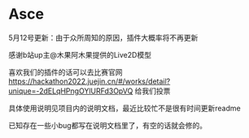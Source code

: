 # Asce

5月12号更新：由于众所周知的原因，插件大概率将不再更新

感谢b站up主@木果阿木果提供的Live2D模型

喜欢我们的插件的话可以去比赛官网
https://hackathon2022.juejin.cn/#/works/detail?unique=-2dELqHPngOYlURFd3OpVQ
给我们投票

具体使用说明见项目内的说明文档，最近比较忙不是很有时间更新readme

已知存在一些小bug都写在说明文档里了，有空的话就会修的。
